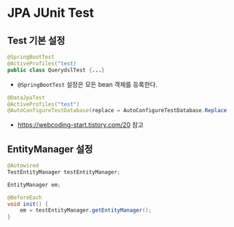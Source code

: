 # JPA JUnit Test

## Test 기본 설정

```java
@SpringBootTest
@ActiveProfiles("test)
public class QuerydslTest {...}
```
- `@SpringBootTest` 설정은 모든 bean 객체를 등록한다.

```java
@DataJpaTest
@ActiveProfiles("test")
@AutoConfigureTestDatabase(replace = AutoConfigureTestDatabase.Replace.NONE)
```
- https://webcoding-start.tistory.com/20 참고

## EntityManager 설정

```java
@Autowired
TestEntityManager testEntityManager;

EntityManager em;

@BeforeEach
void init() {
    em = testEntityManager.getEntityManager();
}
```